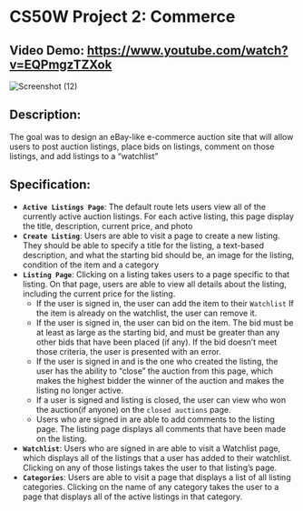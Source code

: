 # CS50W Project 2: Commerce
## Video Demo: https://www.youtube.com/watch?v=EQPmgzTZXok
![Screenshot (12)](https://github.com/JuliaMaxy/project_2/assets/121096183/59c431b2-e14a-4b22-abaf-8c61abf1968a)
## Description:
The goal was to design an eBay-like e-commerce auction site that will allow users to post auction listings,
place bids on listings, comment on those listings, and add listings to a “watchlist”
## Specification:
- **`Active Listings Page`**: The default route lets users view all of the currently active auction listings.
   For each active listing, this page display the title, description, current price, and photo
- **`Create Listing`**: Users are able to visit a page to create a new listing. They should be able to specify a title for the listing,
 a text-based description, and what the starting bid should be, an image for the listing, condition of the item and a category
- **`Listing Page`**: Clicking on a listing takes users to a page specific to that listing.
   On that page, users are able to view all details about the listing, including the current price for the listing.
  - If the user is signed in, the user can add the item to their `Watchlist` If the item is already on the watchlist, the user can remove it.
  - If the user is signed in, the user can bid on the item.
   The bid must be at least as large as the starting bid, and must be greater than any other bids that have been placed (if any).
   If the bid doesn’t meet those criteria, the user is presented with an error.
  - If the user is signed in and is the one who created the listing, the user has the ability to “close” the auction from this page,
   which makes the highest bidder the winner of the auction and makes the listing no longer active.
  - If a user is signed and listing is closed, the user can view who won the auction(if anyone) on the `closed auctions` page.
  - Users who are signed in are able to add comments to the listing page.
    The listing page displays all comments that have been made on the listing.
- **`Watchlist`**: Users who are signed in are able to visit a Watchlist page, which displays all of the listings that a user has added to their watchlist.
  Clicking on any of those listings takes the user to that listing’s page.
- **`Categories`**: Users are able to visit a page that displays a list of all listing categories.
  Clicking on the name of any category takes the user to a page that displays all of the active listings in that category.

